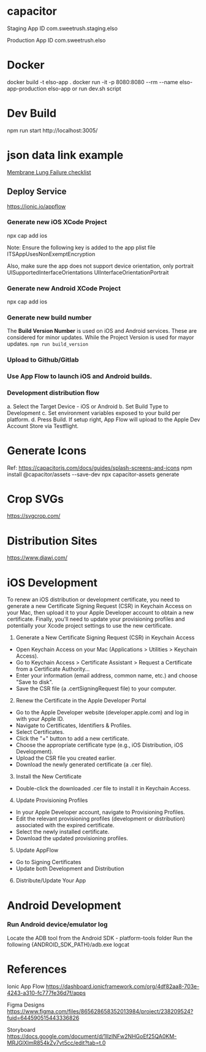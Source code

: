 # capacitor

Staging App ID
com.sweetrush.staging.elso

Production App ID
com.sweetrush.elso

# Docker
docker build -t elso-app .
docker run -it -p 8080:8080 --rm --name elso-app-production elso-app
or run dev.sh script

# Dev Build
npm run start
http://localhost:3005/


# json data link example
<a href='#' data-link='CHECKLIST##ELSOBA_CHKLST_160' target='_self'>Membrane Lung Failure checklist</a>

## Deploy Service
https://ionic.io/appflow

### Generate new iOS XCode Project
npx cap add ios

Note: Ensure the following key is added to the app plist file
<key>ITSAppUsesNonExemptEncryption</key>
<false/>

Also, make sure the app does not support device orientation, only portrait
<key>UISupportedInterfaceOrientations</key>
<array>
  <string>UIInterfaceOrientationPortrait</string>
</array>

### Generate new Android XCode Project
npx cap add ios

### Generate new build number
The **Build Version Number** is used on iOS and Android services.  These are considered for minor updates. 
While the Project Version is used for mayor updates.
```npm run build_version```

### Upload to Github/Gitlab

### Use App Flow to launch iOS and Android builds.

### Development distribution flow 
a. Select the Target Device - iOS or Android
b. Set Build Type to Development
c. Set environment variables exposed to your build per platform.
d. Press Build. If setup right, App Flow will upload to the Apple Dev Account Store via Testflight.


# Generate Icons
Ref: https://capacitorjs.com/docs/guides/splash-screens-and-icons
npm install @capacitor/assets --save-dev
npx capacitor-assets generate

# Crop SVGs
https://svgcrop.com/

# Distribution Sites
https://www.diawi.com/

# iOS Development

To renew an iOS distribution or development certificate, you need to generate a new Certificate Signing Request (CSR) in Keychain Access on your Mac, then upload it to your Apple Developer account to obtain a new certificate. Finally, you'll need to update your provisioning profiles and potentially your Xcode project settings to use the new certificate. 

1. Generate a New Certificate Signing Request (CSR) in Keychain Access
  - Open Keychain Access on your Mac (Applications > Utilities > Keychain Access). 
  - Go to Keychain Access > Certificate Assistant > Request a Certificate from a Certificate Authority... 
  - Enter your information (email address, common name, etc.) and choose "Save to disk". 
  - Save the CSR file (a .certSigningRequest file) to your computer. 

2. Renew the Certificate in the Apple Developer Portal
  - Go to the Apple Developer website (developer.apple.com) and log in with your Apple ID.
  - Navigate to Certificates, Identifiers & Profiles.
  - Select Certificates.
  - Click the "+" button to add a new certificate.
  - Choose the appropriate certificate type (e.g., iOS Distribution, iOS Development).
  - Upload the CSR file you created earlier.
  - Download the newly generated certificate (a .cer file). 

3. Install the New Certificate
  - Double-click the downloaded .cer file to install it in Keychain Access. 

4. Update Provisioning Profiles
  - In your Apple Developer account, navigate to Provisioning Profiles.
  - Edit the relevant provisioning profiles (development or distribution) associated with the expired certificate.
  - Select the newly installed certificate.
  - Download the updated provisioning profiles. 

5. Update AppFlow
  - Go to Signing Certificates 
  - Update both Development and Distribution

6. Distribute/Update Your App


# Android Development

### Run Android device/emulator log
Locate the ADB tool from the Android SDK - platform-tools folder
Run the following
{ANDROID_SDK_PATH}/adb.exe logcat

# References
Ionic App Flow
https://dashboard.ionicframework.com/org/4df82aa8-703e-4243-a310-fc777fe36d7f/apps

Figma Designs
https://www.figma.com/files/865628658352013984/project/238209524?fuid=644590515443336826

Storyboard
https://docs.google.com/document/d/1llzINFw2NHGoEf25QA0KM-MRJGlXlmR854kZv7vt5cc/edit?tab=t.0


